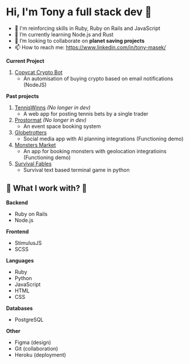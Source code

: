 # Hi, I'm Tony a full stack dev 👋

- 🦾 I'm reinforcing skills in Ruby, Ruby on Rails and JavaScript
- 🌱 I’m currently learning Node.js and Rust
- 👯 I’m looking to collaborate on **planet saving projects**
- 📫 How to reach me: https://www.linkedin.com/in/tony-masek/

**Current Project**

  1. [Copycat Crypto Bot](https://github.com/TheCodeSommelier/copycat)
     - An automisation of buying crypto based on email notifications (NodeJS)

**Past projects**

  1. [TennisWinns](https://github.com/TheCodeSommelier/tenniswins) *(No longer in dev)*
     - A web app for posting tennis bets by a single trader
  3. [Prostormat](https://github.com/TheCodeSommelier/prostormat) *(No longer in dev)*
     - An event space booking system
  5. [Globetrotters](https://github.com/TheCodeSommelier/globetrotters)
      - Social media app with AI planning integrations (Functioning demo)
  6. [Monsters Market](https://github.com/s777yab/monsters-market)
      - An app for booking monsters with geolocation integratioins (Functioning demo)
  7. [Survival Fables](https://github.com/TheCodeSommelier/Survival-Fables)
       - Survival text based terminal game in python

## 📗 What I work with? 📗
**Backend**
  - Ruby on Rails
  - Node.js
    
**Frontend**
  - StimulusJS
  - SCSS

**Languages**
  - Ruby
  - Python
  - JavaScript
  - HTML
  - CSS

**Databases**
  - PostgreSQL

**Other**
  - Figma (design)
  - Git (collaboration)
  - Heroku (deployment)
